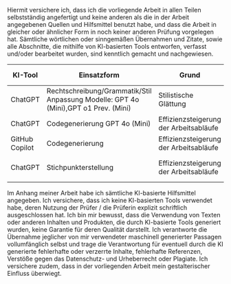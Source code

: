Hiermit versichere ich, dass ich die vorliegende Arbeit in allen Teilen selbstständig angefertigt und keine
anderen als die in der Arbeit angegebenen Quellen und Hilfsmittel benutzt habe, und dass die Arbeit in
gleicher oder ähnlicher Form in noch keiner anderen Prüfung vorgelegen hat. Sämtliche wörtlichen oder
sinngemäßen Übernahmen und Zitate, sowie alle Abschnitte, die mithilfe von KI-basierten Tools
entworfen, verfasst und/oder bearbeitet wurden, sind kenntlich gemacht und nachgewiesen.

| KI-Tool        | Einsatzform                                                                        | Grund                    | Betroffene Teile   | Anmerkungen                                              |
|----------------|------------------------------------------------------------------------------------|--------------------------|--------------------|----------------------------------------------------------|
| ChatGPT | Rechtschreibung/Grammatik/Stil Anpassung Modelle: GPT 4o (Mini),GPT o1 Prev. (Mini) | Stilistische Glättung | Kompletter Bericht | |
| ChatGPT | Codegenerierung GPT 4o (Mini) | Effizienzsteigerung der Arbeitsabläufe | Gesamtes Repository | | 
| GitHub Copilot | Codegenerierung | Effizienzsteigerung der Arbeitsabläufe | Gesamtes Repository | |
| ChatGPT | Stichpunkterstellung | Effizienzsteigerung der Arbeitsabläufe | Gesamte Präsentation | Erstellte Dokumentation als Grundlage | 

Im Anhang meiner Arbeit habe ich sämtliche KI-basierte Hilfsmittel angegeben. Ich
versichere, dass ich keine KI-basierten Tools verwendet habe, deren Nutzung der Prüfer / die Prüferin
explizit schriftlich ausgeschlossen hat. Ich bin mir bewusst, dass die Verwendung von Texten oder
anderen Inhalten und Produkten, die durch KI-basierte Tools generiert wurden, keine Garantie für deren
Qualität darstellt. Ich verantworte die Übernahme jeglicher von mir verwendeter maschinell generierter
Passagen vollumfänglich selbst und trage die Verantwortung für eventuell durch die KI generierte
fehlerhafte oder verzerrte Inhalte, fehlerhafte Referenzen, Verstöße gegen das Datenschutz- und
Urheberrecht oder Plagiate. Ich versichere zudem, dass in der vorliegenden Arbeit mein gestalterischer
Einfluss überwiegt.